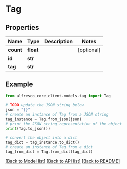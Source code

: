# Tag


## Properties

Name | Type | Description | Notes
------------ | ------------- | ------------- | -------------
**count** | **float** |  | [optional] 
**id** | **str** |  | 
**tag** | **str** |  | 

## Example

```python
from alfresco_core_client.models.tag import Tag

# TODO update the JSON string below
json = "{}"
# create an instance of Tag from a JSON string
tag_instance = Tag.from_json(json)
# print the JSON string representation of the object
print(Tag.to_json())

# convert the object into a dict
tag_dict = tag_instance.to_dict()
# create an instance of Tag from a dict
tag_from_dict = Tag.from_dict(tag_dict)
```
[[Back to Model list]](../README.md#documentation-for-models) [[Back to API list]](../README.md#documentation-for-api-endpoints) [[Back to README]](../README.md)


